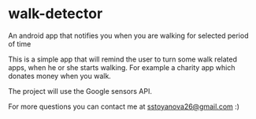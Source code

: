 # walk-detector
An android app that notifies you when you are walking for selected period of time

This is a simple app that will remind the user to turn some walk related apps, when he or she starts walking. 
For example a charity app which donates money when you walk.

The project will use the Google sensors API.

For more questions you can contact me at sstoyanova26@gmail.com :)

